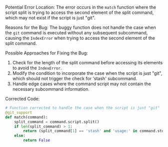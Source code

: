 Potential Error Location: The error occurs in the `match` function where the script split is trying to access the second element of the split command, which may not exist if the script is just "git".

Reasons for the Bug: The buggy function does not handle the case when the `git` command is executed without any subsequent subcommand, causing the `IndexError` when trying to access the second element of the split command.

Possible Approaches for Fixing the Bug: 
1. Check for the length of the split command before accessing its elements to avoid the `IndexError`.
2. Modify the condition to incorporate the case when the script is just "git", which should not trigger the check for 'stash' subcommand.
3. Handle edge cases where the command script may not contain the necessary subcommand information.

Corrected Code:
```python
# Function corrected to handle the case when the script is just "git"
@git_support
def match(command):
    split_command = command.script.split()
    if len(split_command) > 1:
        return (split_command[1] == 'stash' and 'usage:' in command.stderr)
    else:
        return False
```